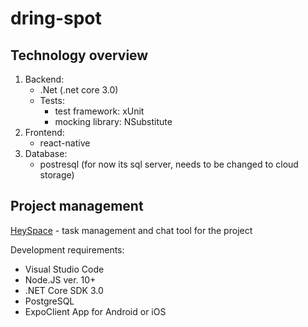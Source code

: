 # dring-spot 


## Technology overview

1. Backend:
    - .Net (.net core 3.0)
    - Tests:
        - test framework: xUnit
        - mocking library: NSubstitute
2. Frontend:
    - react-native
3. Database:
    - postresql (for now its sql server, needs to be changed to cloud storage)
## Project management
  [HeySpace](https://app.hey.space/projects/4790edab-f577-4052-a1dc-aa8e9a16054f) - task management and chat tool for the project
  
  
  Development requirements:
  -  Visual Studio Code
  -  Node.JS ver. 10+
  -  .NET Core SDK 3.0
  -  PostgreSQL
  -  ExpoClient App for Android or iOS
